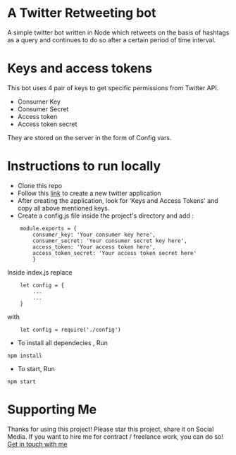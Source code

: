 # A Twitter Retweeting bot
A simple twitter bot written in Node which retweets on the basis of hashtags as a query and continues to do so after a certain period of time interval.

# Keys and access tokens
This bot uses 4 pair of keys to get specific permissions from Twitter API.
- Consumer Key 
- Consumer Secret
- Access token
- Access token secret
    
They are stored on the server in the form of Config vars.
# Instructions to run locally
- Clone this repo 
- Follow this [link](https://apps.twitter.com/app/new) to create a new twitter application
- After creating the application, look for ‘Keys and Access Tokens' and copy all above mentioned keys.
- Create a config.js file inside the project's directory and add :

```
    module.exports = {
        consumer_key: 'Your consumer key here',  
        consumer_secret: 'Your consumer secret key here',
        access_token: 'Your access token here',  
        access_token_secret: 'Your access token secret here'
        }
```
    
Inside index.js replace 

```
    let config = {
        ...
        ...
    }
```
with
```
    let config = require('./config')
```
- To install all dependecies , Run  
```
npm install
``` 
- To start, Run  
```
npm start
```

# Supporting Me
Thanks for using this project!
Please star this project, share it on Social Media.
If you want to hire me for contract / freelance work, you can do so! [Get in touch with me](https://www.linkedin.com/in/sankshit-pandoh/)